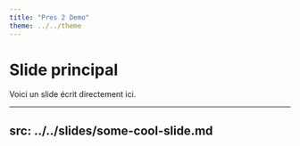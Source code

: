 ```yaml
---
title: "Pres 2 Demo"
theme: ../../theme
---
```


# Slide principal

Voici un slide écrit directement ici.

---
src: ../../slides/some-cool-slide.md
---